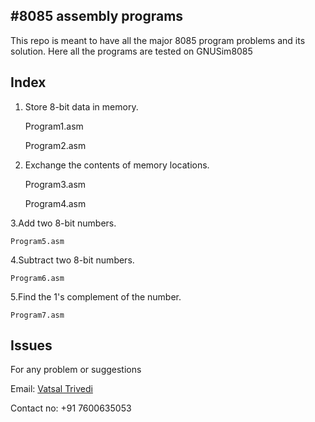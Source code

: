 #8085 assembly programs
------------------------
This repo is meant to have all the major 8085 program problems and its solution.
Here all the programs are tested on GNUSim8085 


Index
-----------
1. Store 8-bit data in memory.

	Program1.asm
	
	Program2.asm

2. Exchange the contents of memory locations.

	Program3.asm
	
	Program4.asm

3.Add two 8-bit numbers.	

	Program5.asm

4.Subtract two 8-bit numbers.

	Program6.asm

5.Find the 1's complement of the number.

	Program7.asm



Issues
-------------
For any problem or suggestions

Email: [Vatsal Trivedi](trivedivatsal005@gmail.com)

Contact no: +91 7600635053
